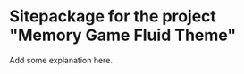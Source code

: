 Sitepackage for the project "Memory Game Fluid Theme"
==============================================================

Add some explanation here.
